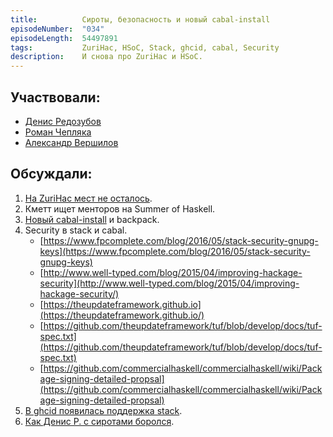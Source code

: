 ```yaml
---
title:          Сироты, безопасность и новый cabal-install
episodeNumber:  "034"
episodeLength:  54497891
tags:           ZuriHac, HSoC, Stack, ghcid, cabal, Security
description:    И снова про ZuriHac и HSoC.
---
```


## Участвовали:

* [Денис Редозубов](https://twitter.com/rufuse)
* [Роман Чепляка](https://ro-che.info/)
* [Александр Вершилов](https://qnikst.github.io/)

## Обсуждали:

1. [На ZuriHac мест не осталось](https://twitter.com/nomeata/status/729678913488748544).
2. Кметт ищет менторов на Summer of Haskell.
3. [Новый cabal-install](http://blog.ezyang.com/2016/05/announcing-cabal-new-build-nix-style-local-builds/) и backpack.
4. Security в stack и cabal.
    * [https://www.fpcomplete.com/blog/2016/05/stack-security-gnupg-keys](https://www.fpcomplete.com/blog/2016/05/stack-security-gnupg-keys)
    * [http://www.well-typed.com/blog/2015/04/improving-hackage-security](http://www.well-typed.com/blog/2015/04/improving-hackage-security/)
    * [https://theupdateframework.github.io](https://theupdateframework.github.io/)
    * [https://github.com/theupdateframework/tuf/blob/develop/docs/tuf-spec.txt](https://github.com/theupdateframework/tuf/blob/develop/docs/tuf-spec.txt)
    * [https://github.com/commercialhaskell/commercialhaskell/wiki/Package-signing-detailed-propsal](https://github.com/commercialhaskell/commercialhaskell/wiki/Package-signing-detailed-propsal)
5. [В ghcid появилась поддержка stack](http://neilmitchell.blogspot.com/2016/04/ghcid-06-released.html).
6. [Как Денис Р. с сиротами боролся](https://ghc.haskell.org/trac/ghc/ticket/11999).
